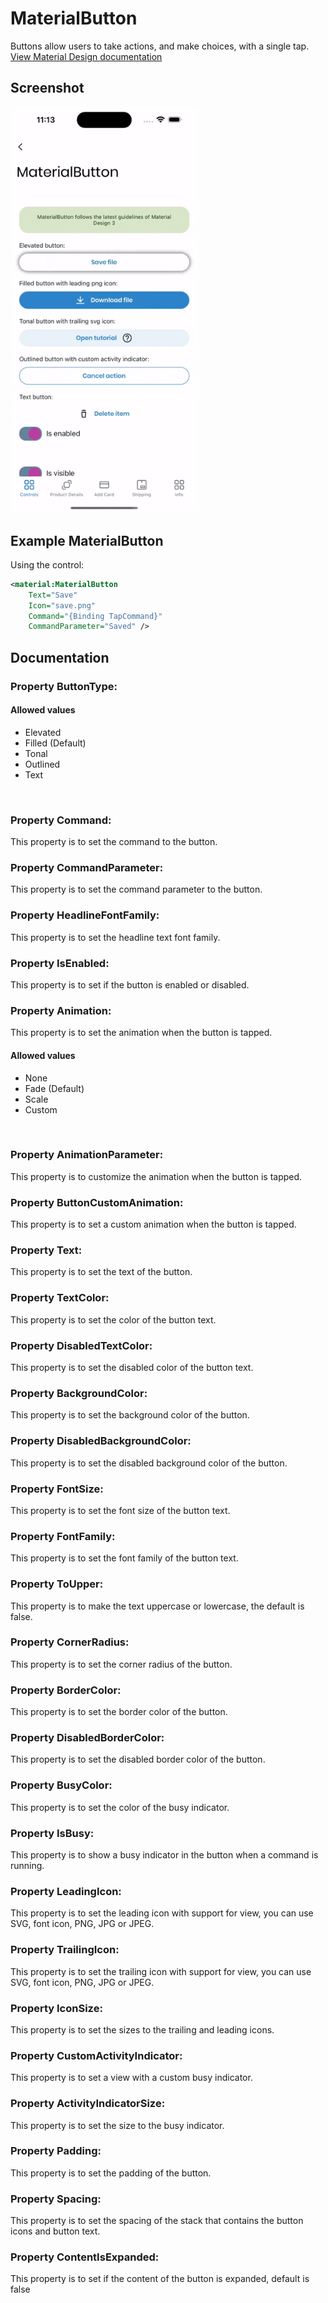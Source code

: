 # MaterialButton
Buttons allow users to take actions, and make choices, with a single tap.
<br/>
[View Material Design documentation](https://m3.material.io/components/buttons/overview)

## Screenshot

<img src="https://github.com/HorusSoftwareUY/MaterialDesignControlsPlugin/blob/master/screenshots/button_preview.gif" width="300">

## Example MaterialButton
Using the control:
```XML
<material:MaterialButton
    Text="Save" 
    Icon="save.png" 
    Command="{Binding TapCommand}" 
    CommandParameter="Saved" />
```

## Documentation

### Property ButtonType:
#### Allowed values
- Elevated
- Filled (Default)
- Tonal
- Outlined
- Text
<br/>

### Property Command:
This property is to set the command to the button.
<br/>

### Property CommandParameter:
This property is to set the command parameter to the button.
<br/>

### Property HeadlineFontFamily:
This property is to set the headline text font family.
<br/>

### Property IsEnabled:
This property is to set if the button is enabled or disabled.
<br/>

### Property Animation:
This property is to set the animation when the button is tapped.
<br/>

#### Allowed values
- None
- Fade (Default)
- Scale
- Custom
<br/>

### Property AnimationParameter:
This property is to customize the animation when the button is tapped.
<br/>

### Property ButtonCustomAnimation:
This property is to set a custom animation when the button is tapped.
<br/>

### Property Text:
This property is to set the text of the button.
<br/>

### Property TextColor:
This property is to set the color of the button text.
<br/>

### Property DisabledTextColor:
This property is to set the disabled color of the button text.
<br/>

### Property BackgroundColor:
This property is to set the background color of the button.
<br/>

### Property DisabledBackgroundColor:
This property is to set the disabled background color of the button.
<br/>

### Property FontSize:
This property is to set the font size of the button text.
<br/>

### Property FontFamily:
This property is to set the font family of the button text.
<br/>

### Property ToUpper:
This property is to make the text uppercase or lowercase, the default is false.
<br/>

### Property CornerRadius:
This property is to set the corner radius of the button.
<br/>

### Property BorderColor:
This property is to set the border color of the button.
<br/>

### Property DisabledBorderColor:
This property is to set the disabled border color of the button.
<br/>

### Property BusyColor:
This property is to set the color of the busy indicator.

### Property IsBusy:
This property is to show a busy indicator in the button when a command is running.
<br/>

### Property LeadingIcon:
This property is to set the leading icon with support for view, you can use SVG, font icon, PNG, JPG or JPEG.
<br/>

### Property TrailingIcon:
This property is to set the trailing icon with support for view, you can use SVG, font icon, PNG, JPG or JPEG.
<br/>

### Property IconSize:
This property is to set the sizes to the trailing and leading icons.
<br/>

### Property CustomActivityIndicator:
This property is to set a view with a custom busy indicator.
<br/>

### Property ActivityIndicatorSize:
This property is to set the size to the busy indicator.
<br/>

### Property Padding:
This property is to set the padding of the button.
<br/>

### Property Spacing:
This property is to set the spacing of the stack that contains the button icons and button text.
<br/>

### Property ContentIsExpanded:
This property is to set if the content of the button is expanded, default is false
<br/>